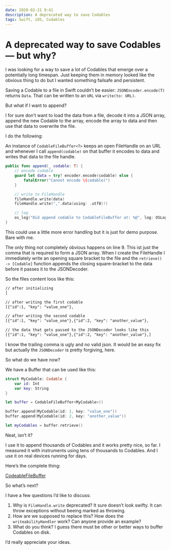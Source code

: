```yaml
---
date: 2020-02-21 9:41
description: A deprecated way to save Codables
tags: Swift, iOS, Codables
---
```

# A deprecated way to save Codables — but why?

I was looking for a way to save a lot of Codables that emerge over a potentially long timespan. Just keeping them in memory looked like the obvious thing to do but I wanted something failsafe and persistent.

Saving a Codable to a file in Swift couldn’t be easier: `JSONEncoder.encode(T)` returns `Data`. That can be written to an `URL` via `write(to: URL)`.

But what if I want to append?

I for sure don’t want to load the data from a file, decode it into a JSON array, append the new Codable to the array, encode the array to data and then use that data to overwrite the file.

I do the following:

An instance of `CodableFileBuffer<T>` keeps an open FileHandle on an URL and whenever I call `append(codable)` on that buffer it encodes to data and writes that data to the file handle.

```Swift
public func append(_ codable: T) {
    // encode codable
    guard let data = try? encoder.encode(codable) else {
        fatalError("Cannot encode \(codable)")
    }

    // write to FileHandle
    fileHandle.write(data)
    fileHandle.write(",".data(using: .utf8)!)

    // log
    os_log("Did append codable to CodableFileBuffer at: %@", log: OSLog.CodableFileBuffer, type: .debug, fileURL.lastPathComponent)
}
```

This could use a little more error handling but it is just for demo purpose. Bare with me.

The only thing not completely obvious happens on line 9. This ist just the comma that is required to form a JSON array. When I create the FileHandle I immediately write an opening square bracket to the file and the `retrieve() -> [Codable]` function appends the closing square-bracket to the data before it passes it to the JSONDecoder.

So the files content loos like this:

```txt
// after initializing
[

// after writing the first codable
[{"id":1, "key": "value_one"},

// after writing the second codable
[{"id":1, "key": "value_one"},{"id":2, "key": "another_value"},

// the data that gets passed to the JSONDecoder looks like this
[{"id":1, "key": "value_one"},{"id":2, "key": "another_value"},]
```

I know the trailing comma is ugly and no valid json. It would be an easy fix but actually the `JSONDecoder` is pretty forgiving, here.

So what do we have now?

We have a Buffer that can be used like this:

```Swift
struct MyCodable: Codable {
    var id: Int
    var key: String
}

let buffer = CodableFileBuffer<MyCodable>()

buffer.append(MyCodable(id: 1, key: "value_one"))
buffer.append(MyCodable(id: 2, key: "another_value"))

let myCodables = buffer.retrieve()
```

Neat, isn’t it?

I use it to append thousands of Codables and it works pretty nice, so far. I measured it with instruments using tens of thousands to Codables. And I use it on real devices running for days.

Here’s the complete thing:

[CodeableFileBuffer](https://github.com/oliverepper/CodableFileBuffer)

So what’s next?

I have a few questions I’d like to discuss:

1. Why is `FileHandle.write` deprecated? It sure doesn’t look swifty. It can throw exceptions without beeing marked as throwing.
2. How are we supposed to replace this? How does the `writeabilityHandler` work? Can anyone provide an example?
3. What do you think? I guess there must be other or better ways to buffer Codables on disk.

I’d really appreciate your ideas.
